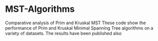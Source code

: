 # MST-Algorithms
Comparative analysis of Prim and Kruskal MST
These code show the performance of Prim and Kruskal Minimal Spanning Tree algorithms on a variety of datasets. 
The results have been published also
